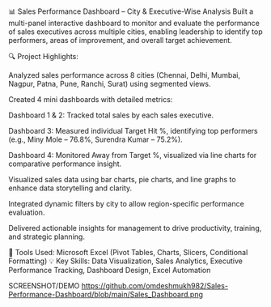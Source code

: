 📊 Sales Performance Dashboard – City & Executive-Wise Analysis
Built a multi-panel interactive dashboard to monitor and evaluate the performance of sales executives across multiple cities, enabling leadership to identify top performers, areas of improvement, and overall target achievement.

🔍 Project Highlights:

Analyzed sales performance across 8 cities (Chennai, Delhi, Mumbai, Nagpur, Patna, Pune, Ranchi, Surat) using segmented views.

Created 4 mini dashboards with detailed metrics:

Dashboard 1 & 2: Tracked total sales by each sales executive.

Dashboard 3: Measured individual Target Hit %, identifying top performers (e.g., Miny Mole – 76.8%, Surendra Kumar – 75.2%).

Dashboard 4: Monitored Away from Target %, visualized via line charts for comparative performance insight.

Visualized sales data using bar charts, pie charts, and line graphs to enhance data storytelling and clarity.

Integrated dynamic filters by city to allow region-specific performance evaluation.

Delivered actionable insights for management to drive productivity, training, and strategic planning.

🧩 Tools Used: Microsoft Excel (Pivot Tables, Charts, Slicers, Conditional Formatting)
💡 Key Skills: Data Visualization, Sales Analytics, Executive Performance Tracking, Dashboard Design, Excel Automation

SCREENSHOT/DEMO
https://github.com/omdeshmukh982/Sales-Performance-Dashboard/blob/main/Sales_Dashboard.png
